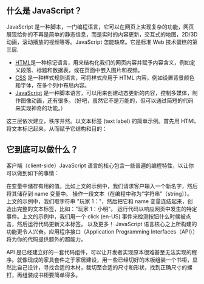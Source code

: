 ## 什么是 JavaScript？
JavaScript 是一种脚本，一门编程语言，它可以在网页上实现复杂的功能，网页展现给你的不再是简单的静态信息，而是实时的内容更新，交互式的地图，2D/3D 动画，滚动播放的视频等等。JavaScript 怎能缺席。它是标准 Web 技术蛋糕的第三层.

- [HTML](https://developer.mozilla.org/zh-CN/docs/Glossary/HTML)是一种标记语言，用来结构化我们的网页内容并赋予内容含义，例如定义段落、标题和数据表，或在页面中嵌入图片和视频。
- [CSS](https://developer.mozilla.org/zh-CN/docs/Glossary/CSS) 是一种样式规则语言，可将样式应用于 HTML 内容，例如设置背景颜色和字体，在多个列中布局内容。
- [JavaScript](https://developer.mozilla.org/zh-CN/docs/Glossary/JavaScript) 是一种脚本语言，可以用来创建动态更新的内容，控制多媒体，制作图像动画，还有很多。（好吧，虽然它不是万能的，但可以通过简短的代码来实现神奇的功能。）

这三层依次建立，秩序井然。以文本标签 (text label) 的简单示例。首先用 HTML 将文本标记起来，从而赋予它结构和目的：

## 它到底可以做什么？
客户端（client-side）JavaScript 语言的核心包含一些普遍的编程特性，以让你可以做到如下的事情：

在变量中储存有用的值。比如上文的示例中，我们请求客户输入一个新名字，然后将其储存到 name 变量中。
操作一段文本（在编程中称为“字符串”（string））。上文的示例中，我们取字符串 "玩家 1："，然后把它和 name 变量连结起来，创造出完整的文本标签，比如："玩家 1：小明"。
运行代码以响应网页中发生的特定事件。上文的示例中，我们用一个 click (en-US) 事件来检测按钮什么时候被点击，然后运行代码更新文本标签。
以及更多！
JavaScript 语言核心之上所构建的功能更令人兴奋。应用程序接口（Application Programming Interfaces（API））将为你的代码提供额外的超能力。

API 是已经建立好的一套代码组件，可以让开发者实现原本很难甚至无法实现的程序。就像现成的家具套件之于家居建设，用一些已经切好的木板组装一个书柜，显然比自己设计，寻找合适的木材，裁切至合适的尺寸和形状，找到正确尺寸的螺钉，再组装成书柜要简单得多。